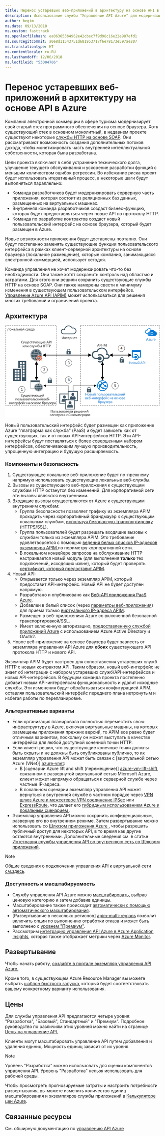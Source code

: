 ```yaml
---
title: Перенос устаревших веб-приложений в архитектуру на основе API в Azure
description: Использование службы "Управление API Azure" для модернизации устаревшего веб-приложения.
author: begim
ms.date: 09/13/2018
ms.custom: fasttrack
ms.openlocfilehash: ea063653b4962e42cbec7f9d98c16e22e987efd1
ms.sourcegitcommit: a0e8d11543751d681953717f6e78173e597ae207
ms.translationtype: HT
ms.contentlocale: ru-RU
ms.lasthandoff: 12/06/2018
ms.locfileid: "53004706"
---
```

# <a name="migrating-a-legacy-web-application-to-an-api-based-architecture-on-azure"></a>Перенос устаревших веб-приложений в архитектуру на основе API в Azure

Компания электронной коммерции в сфере туризма модернизирует свой старый стек программного обеспечения на основе браузера. Хотя существующий стек в основном монолитный, в недавнем проекте существуют некоторые [службы HTTP на основе SOAP][soap]. Они рассматривают возможность создания дополнительных потоков дохода, чтобы монетизировать часть внутренней интеллектуальной собственности, которая была разработана.

Цели проекта включают в себя устранение технического долга, улучшение текущего обслуживания и ускорение разработки функций с меньшим количеством ошибок регрессии. Во избежание риска проект будет использовать итеративный процесс, а некоторые шаги будут выполняться параллельно:

* Команда разработчиков будет модернизировать серверную часть приложения, которая состоит из реляционных баз данных, размещенных на виртуальных машинах.
* Внутренняя команда разработчиков создаст бизнес-функцию, которая будет предоставляться через новые API по протоколу HTTP.
* Команда по разработке контрактов создаст новый пользовательский интерфейс на основе браузера, который будет размещен в Azure.

Новые возможности приложения будут доставлены поэтапно. Они будут постепенно заменять существующие функции пользовательского интерфейса в рамках клиент-серверной архитектуры на основе браузера (локальное размещение), которые компания, занимающаяся электронной коммерцией, использует сегодня.

Команда управления не хочет модернизировать что-то без необходимости. Они также хотят сохранить контроль над областью и затратами. Для этого они решили сохранить существующие службы HTTP на основе SOAP. Они также намерены свести к минимуму изменения в существующем пользовательском интерфейсе. [Управление Azure API (APIM)][apim] может использоваться для решения многих требований и ограничений проекта.

## <a name="architecture"></a>Архитектура

![Схема архитектуры][architecture]

Новый пользовательский интерфейс будет размещен как приложение Azure "платформа как служба" (PaaS) и будет зависеть как от существующих, так и от новых API-интерфейсов HTTP. Эти API-интерфейсы будут поставляться с более совершенным набором интерфейсов, обеспечивающим лучшую производительность, упрощенную интеграцию и будущую расширяемость.

### <a name="components-and-security"></a>Компоненты и безопасность

1. Существующее локальное веб-приложение будет по-прежнему напрямую использовать существующие локальные веб-службы.
2. Вызовы из существующего веб-приложения к существующим службам HTTP останутся без изменений. Для корпоративной сети эти вызовы являются внутренними.
3. Входящие вызовы осуществляются от Azure к существующим внутренним службам:
    * Группа безопасности позволяет трафику из экземпляра APIM проходить через корпоративный брандмауэр к существующим локальным службам, [используя безопасную транспортировку (HTTPS/SSL)][apim-ssl].
    * Группа пользователей будет разрешать входящие вызовы к службам только из экземпляра APIM. Это требование удовлетворяется с помощью [ведения белых списков IP-адресов экземпляра APIM ][apim-whitelist-ip] по периметру корпоративной сети.
    * В локальном конвейере запросов на обслуживание HTTP настраивается новый модуль (для выполнения **только** тех подключений, исходящих извне), который будет проверять [сертификат, который предоставит APIM][apim-mutualcert-auth].
1. Новый API:
    * Открывается только через экземпляр APIM, который предоставит API-интерфейс. Новый API не будет доступен напрямую.
    * Разработано и опубликовано как [Веб-API приложения PaaS Azure][azure-api-apps].
    * Добавлен в белый список (через [параметры веб-приложения][azure-appservice-ip-restrict]) для приема только [виртуального IP-адреса APIM][apim-faq-vip].
    * Размещен в веб-приложениях Azure со включенной безопасной транспортировкой/SSL.
    * Имеет включенную авторизацию, [предоставленную службой приложений Azure][azure-appservice-auth] с использованием Azure Active Directory и OAuth2.
2. Новое веб-приложение на основе браузера будет зависеть от экземпляра управления API Azure для **обоих** существующего API протокола HTTP и нового API.

Экземпляр APIM будет настроен для сопоставления устаревших служб HTTP с новым контрактом API. Таким образом, новый веб-интерфейс не знает об интеграции с набором устаревших служб/API-интерфейсов и новых API-интерфейсов. В будущем команда проекта постепенно добавит новым API-интерфейсам функциональность и удалит исходные службы. Эти изменения будут обрабатываться конфигурацией APIM, оставляя пользовательский интерфейс переднего плана нетронутым и избегая работы по перепланировке.

### <a name="alternatives"></a>Альтернативные варианты

* Если организация планировала полностью переместить свою инфраструктуру в Azure, включая виртуальные машины, на которых размещены приложения прежних версий, то APIM все равно будет отличным вариантом, поскольку он может выступать в качестве интерфейса для любой доступной конечной точки HTTP.
* Если клиент решил, что существующие конечные точки должны быть скрыты и не должны быть опубликованы публично, то их экземпляр управления API может быть связан с [виртуальной сетью Azure (VNet)] [ azure-vnet]:
  * В [сценарии Azure lift and shift (перемещение)] [ azure-vm-lift-shift], связанном с развернутой виртуальной сетью Microsoft Azure, клиент может напрямую обращаться к серверной службе через частные IP-адреса.
  * В локальном сценарии экземпляр управления API может вернуться к внутренней службе в частном порядке через [VPN шлюз Azure и межсетевое VPN соединение IPSec][azure-vpn] или [ExpressRoute][azure-er], что делает его [гибридным использованием Azure и локальным сценарием ][azure-hybrid].
* Экземпляр управления API можно сохранить конфиденциальным, развернув его во внутреннем режиме. Затем развертывание можно использовать со [Шлюзом приложения Azure ][azure-appgw], чтобы разрешить публичный доступ для некоторых API, в то время как другие остаются внутренними. Дополнительные сведения см. в статье [Интеграция службы управления API во внутреннюю сеть со Щлюзом приложений][apim-vnet-internal].

> [!NOTE]
> Общие сведения о подключении управления API к виртуальной сети [см.здесь][apim-vnet].

### <a name="availability-and-scalability"></a>Доступность и масштабируемость

* Службу управления API Azure можно [масштабировать][apim-scaleout], выбрав ценовую категорию и затем добавив единицы.
* Масштабирование также происходит [автоматически с помощью автоматического масштабирования][apim-autoscale].
* [Развертывание в несколько регионов] [apim-multi-regions] позволит включить опции по выполнению отработки отказа и может быть выполнено с [уровнем "Премиум"][apim-pricing].
* Рассмотрим [интеграцию управления API Azure в Azure Application Insights][azure-apim-ai], которая также отображает метрики через [Azure Monitor][azure-mon].

## <a name="deployment"></a>Развертывание

Чтобы начать работу, [создайте в портале экземпляр управления API Azure.][apim-create]

Кроме того, в существующем Azure Resource Manager вы можете выбрать [шаблон быстрого запуска][azure-quickstart-templates-apim], который будет соответствовать вашему конкретному варианту использования.

## <a name="pricing"></a>Цены

Для службы управления API предлагаются четыре уровня: "Разработка", "Базовый", Стандартный" и "Премиум". Подробное руководство по различиям этих уровней можно найти на странице [Цены на управление API.][apim-pricing]

Клиенты могут масштабировать управление API путем добавления и удаления единиц. Мощность единиц зависит от их уровня.

> [!NOTE]
> Уровень "Разработка" можно использовать для оценки компонентов управления API. Уровень "Разработка" нельзя использовать для рабочей среды.

Чтобы просмотреть прогнозируемые затраты и настроить потребности развертывания, вы можете изменить количество единиц масштабирования и экземпляров службы приложений в [Калькуляторе цен Azure][pricing-calculator].

## <a name="related-resources"></a>Связанные ресурсы

См. обширную документацию по [управлению API Azure][apim]


<!-- links -->
[architecture]: ./media/architecture-apim-api-scenario.png
[apim-create]: /azure/api-management/get-started-create-service-instance
[apim-git]: /azure/api-management/api-management-configuration-repository-git
[apim-multi-regions]: /azure/api-management/api-management-howto-deploy-multi-region
[apim-autoscale]: /azure/api-management/api-management-howto-autoscale
[apim-scaleout]: /azure/api-management/upgrade-and-scale
[azure-apim-ai]: /azure/api-management/api-management-howto-app-insights
[azure-ai]: /azure/application-insights/
[azure-mon]: /azure/monitoring-and-diagnostics/monitoring-overview
[azure-appgw]: /azure/application-gateway/application-gateway-introduction
[apim-vnet-internal]: /azure/api-management/api-management-howto-integrate-internal-vnet-appgateway
[apim-vnet]: /azure/api-management/api-management-using-with-vnet
[azure-hybrid]: /azure/architecture/reference-architectures/hybrid-networking/
[azure-er]: /azure/expressroute/expressroute-introduction
[azure-vpn]: /azure/vpn-gateway/vpn-gateway-howto-site-to-site-resource-manager-portal
[azure-vnet]: /azure/virtual-network/virtual-networks-overview
[azure-appservice-auth]: /azure/app-service/app-service-authentication-overview#identity-providers
[apim-faq-vip]: /azure/api-management/api-management-faq#is-the-api-management-gateway-ip-address-constant-can-i-use-it-in-firewall-rules
[azure-appservice-ip-restrict]: /azure/app-service/app-service-ip-restrictions
[azure-api-apps]: /azure/app-service/
[apim-ssl]: /azure/api-management/api-management-howto-manage-protocols-ciphers
[apim-mutualcert-auth]: /azure/api-management/api-management-howto-mutual-certificates
[apim-whitelist-ip]: /azure/api-management/api-management-faq#is-the-api-management-gateway-ip-address-constant-can-i-use-it-in-firewall-rules
[anti-corruption-layer-pattern]: /azure/architecture/patterns/anti-corruption-layer
[apim]: /azure/api-management/api-management-key-concepts
[apim-api-design-guidance]: /azure/architecture/best-practices/api-design
[visualstudio-youtube-solid-design]: https://youtu.be/agkWYPUcLpg
[azure-vm-lift-shift]: https://azure.microsoft.com/resources/azure-virtual-datacenter-lift-and-shift-guide/
[standard-pricing-calc]: https://azure.com/e/
[premium-pricing-calc]: https://azure.com/e/
[apim-pricing]: https://azure.microsoft.com/pricing/details/api-management/
[azure-quickstart-templates-apim]: https://azure.microsoft.com/resources/templates/?term=API+Management&pageNumber=1
[soap]: https://en.wikipedia.org/wiki/SOAP
[pricing-calculator]: https://azure.com/e/0e916a861fac464db61342d378cc0bd6
